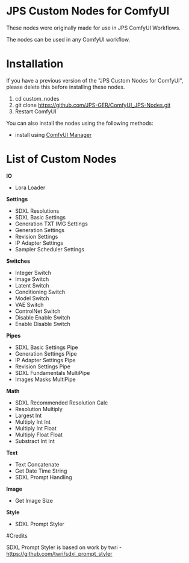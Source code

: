 # JPS Custom Nodes for ComfyUI

These nodes were originally made for use in JPS ComfyUI Workflows.

The nodes can be used in any ComfyUI workflow.

# Installation

If you have a previous version of the "JPS Custom Nodes for ComfyUI", please delete this before installing these nodes.

1. cd custom_nodes
2. git clone https://github.com/JPS-GER/ComfyUI_JPS-Nodes.git
3. Restart ComfyUI

You can also install the nodes using the following methods:
* install using [ComfyUI Manager](https://github.com/ltdrdata/ComfyUI-Manager)

# List of Custom Nodes

__IO__
* Lora Loader

__Settings__
* SDXL Resolutions
* SDXL Basic Settings
* Generation TXT IMG Settings 
* Generation Settings
* Revision Settings
* IP Adapter Settings
* Sampler Scheduler Settings

__Switches__
* Integer Switch
* Image Switch
* Latent Switch
* Conditioning Switch
* Model Switch
* VAE Switch
* ControlNet Switch
* Disable Enable Switch
* Enable Disable Switch

__Pipes__
* SDXL Basic Settings Pipe
* Generation Settings Pipe
* IP Adapter Settings Pipe
* Revision Settings Pipe
* SDXL Fundamentals MultiPipe
* Images Masks MultiPipe

__Math__
* SDXL Recommended Resolution Calc
* Resolution Multiply
* Largest Int
* Multiply Int Int
* Multiply Int Float
* Multiply Float Float
* Substract Int Int

__Text__
* Text Concatenate
* Get Date Time String
* SDXL Prompt Handling
  
__Image__
* Get Image Size

__Style__
* SDXL Prompt Styler

#Credits

SDXL Prompt Styler is based on work by twri - https://github.com/twri/sdxl_prompt_styler

